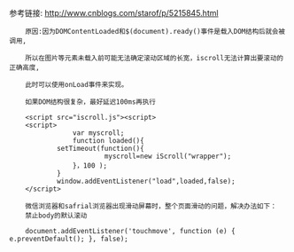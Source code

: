 参考链接: http://www.cnblogs.com/starof/p/5215845.html

        原因:因为DOMContentLoaded和$(document).ready()事件是载入DOM结构后就会被调用,

        所以在图片等元素未载入前可能无法确定滚动区域的长宽，iscroll无法计算出要滚动的正确高度,

        此时可以使用onLoad事件来实现。

        如果DOM结构很复杂，最好延迟100ms再执行

        <script src="iscroll.js"><script>
        <script>
                    var myscroll;
                    function loaded(){
                setTimeout(function(){
                            myscroll=new iScroll("wrapper");
                    }，100 );
                }
                window.addEventListener("load",loaded,false);
        </script>

        微信浏览器和safrial浏览器出现滑动屏幕时，整个页面滑动的问题，解决办法如下：
        禁止body的默认滚动

        document.addEventListener('touchmove', function (e) { e.preventDefault(); }, false);